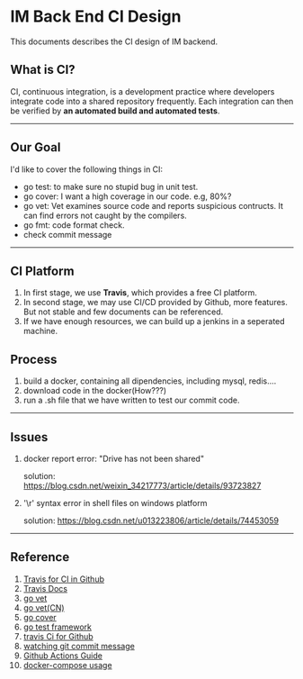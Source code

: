 # IM Back End CI Design

This documents describes the CI design of IM backend.

## What is CI?

CI, continuous integration, is a development practice where developers integrate code into a shared repository frequently. Each integration can then be verified by **an automated build and automated tests**.

---

## Our Goal

I'd like to cover the following things in CI:

+ go test: to make sure no stupid bug in unit test.
+ go cover: I want a high coverage in our code. e.g, 80%?
+ go vet: Vet examines source code and reports suspicious contructs. It can find errors not caught by the compilers.
+ go fmt: code format check.
+ check commit message

---

## CI Platform

1. In first stage, we use **Travis**, which provides a free CI platform.
2. In second stage, we may use CI/CD provided by Github, more features. But not stable and few documents can be referenced.
3. If we have enough resources, we can build up a jenkins in a seperated machine.

## Process

1. build a docker, containing all dipendencies, including mysql, redis....
2. download code in the docker(How???)
3. run a .sh file that we have written to test our commit code.

---

## Issues

1. docker report error: "Drive has not been shared"

   solution: https://blog.csdn.net/weixin_34217773/article/details/93723827

2. '\r' syntax error in shell files on windows platform

   solution: https://blog.csdn.net/u013223806/article/details/74453059

---

## Reference

1. [Travis for CI in Github](https://maiyang.me/post/2017-06-17-github-travis-ci-coveralls/)
2. [Travis Docs](https://docs.travis-ci.com/user/languages/go/)
3. [go vet](https://golang.org/cmd/vet/)
4. [go vet(CN)](https://studygolang.com/articles/9619)
5. [go cover](https://golang.org/cmd/cover/)
6. [go test framework](https://golang.org/pkg/testing/)
7. [travis Ci for Github](https://lingxiankong.github.io/2018-06-28-travis-ci-integration.html)
8. [watching git commit message](https://www.npmjs.com/package/git-commit-msg-linter)
9. [Github Actions Guide](http://www.ruanyifeng.com/blog/2019/09/getting-started-with-github-actions.html)
10. [docker-compose usage](https://www.jianshu.com/p/46db38b94200)
